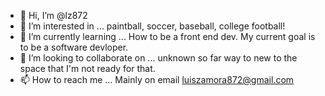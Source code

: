 - 👋 Hi, I’m @lz872
- 👀 I’m interested in ... paintball, soccer, baseball, college football! 
- 🌱 I’m currently learning ... How to be a front end dev. My current goal is to be a software devloper. 
- 💞️ I’m looking to collaborate on ... unknown so far way to new to the space that I'm not ready for that. 
- 📫 How to reach me ... Mainly on email luiszamora872@gmail.com

<!---
lz872/lz872 is a ✨ special ✨ repository because its `README.md` (this file) appears on your GitHub profile.
You can click the Preview link to take a look at your changes.
--->
